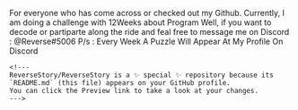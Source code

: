 For everyone who has come across or checked out my Github.
Currently, I am doing a challenge with 12Weeks about Program
Well, if you want to decode or partiparte along the ride and feal free
to message me on Discord :
@Reverse#5006
P/s : Every Week A Puzzle Will Appear At My Profile On Discord
~~~Stay Tune
<!---
ReverseStory/ReverseStory is a ✨ special ✨ repository because its `README.md` (this file) appears on your GitHub profile.
You can click the Preview link to take a look at your changes.
--->
